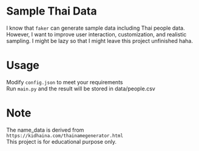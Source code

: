 # Sample Thai Data

I know that `faker` can generate sample data including Thai people data. However, I want to improve user interaction, customization, and realistic sampling. I might be lazy so that I might leave this project unfinished haha.

# Usage
Modify `config.json` to meet your requirements <br>
Run `main.py` and the result will be stored in data/people.csv

# Note
The name_data is derived from `https://kidhaina.com/thainamegenerator.html` <br>
This project is for educational purpose only.
